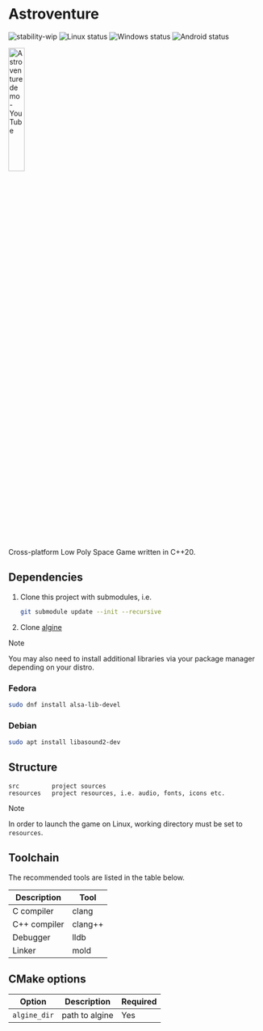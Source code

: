 # Astroventure

![stability-wip](https://img.shields.io/badge/Stability-WIP-lightgrey.svg)
![Linux status](https://img.shields.io/badge/Linux-Supported-navajowhite)
![Windows status](https://img.shields.io/badge/Windows-Supported-lightblue)
![Android status](https://img.shields.io/badge/Android-WIP-lightgreen)

<a href="https://www.youtube.com/watch?v=x9qBZVg9VeQ">
<img src="https://i.imgur.com/EBhhix8.png" alt="Astroventure demo - YouTube" width="25%" height="25%">
</a>

Cross-platform Low Poly Space Game written in C++20.

## Dependencies

1. Clone this project with submodules, i.e.
   ```bash
   git submodule update --init --recursive
   ```
2. Clone [algine](https://github.com/congard/algine)

> [!NOTE]
> You may also need to install additional libraries via your
> package manager depending on your distro.

### Fedora

```bash
sudo dnf install alsa-lib-devel
```

### Debian

```bash
sudo apt install libasound2-dev
```

## Structure

```
src         project sources
resources   project resources, i.e. audio, fonts, icons etc.
```

> [!NOTE]
> In order to launch the game on Linux,
> working directory must be set to `resources`.

## Toolchain

The recommended tools are listed in the table below.

| Description  | Tool    |
|--------------|---------|
| C compiler   | clang   |
| C++ compiler | clang++ |
| Debugger     | lldb    |
| Linker       | mold    |

## CMake options

| Option       | Description    | Required |
|--------------|----------------|----------|
| `algine_dir` | path to algine | Yes      |
